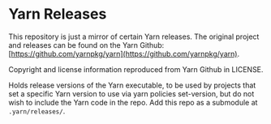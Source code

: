 # Yarn Releases

This repository is just a mirror of certain Yarn releases. The original
project and releases can be found on the Yarn Github: 
[https://github.com/yarnpkg/yarn](https://github.com/yarnpkg/yarn).

Copyright and license information reproduced from Yarn Github in LICENSE.

Holds release versions of the Yarn executable, to be used by projects that
set a specific Yarn version to use via yarn policies set-version, but do not
wish to include the Yarn code in the repo.  Add this repo as a submodule
at `.yarn/releases/`.
